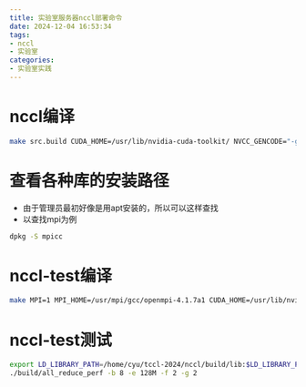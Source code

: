 ```yaml
---
title: 实验室服务器nccl部署命令
date: 2024-12-04 16:53:34
tags:
- nccl
- 实验室
categories:
- 实验室实践
---
```


# nccl编译
```bash
make src.build CUDA_HOME=/usr/lib/nvidia-cuda-toolkit/ NVCC_GENCODE="-gencode=arch=compute_80,code=sm_80"
```

# 查看各种库的安装路径
* 由于管理员最初好像是用apt安装的，所以可以这样查找
* 以查找mpi为例
```bash
dpkg -S mpicc
```

# nccl-test编译
```bash
make MPI=1 MPI_HOME=/usr/mpi/gcc/openmpi-4.1.7a1 CUDA_HOME=/usr/lib/nvidia-cuda-toolkit/ NCCL_HOME=/home/cyu/tccl-2024/nccl/build
```

# nccl-test测试
```bash
export LD_LIBRARY_PATH=/home/cyu/tccl-2024/nccl/build/lib:$LD_LIBRARY_PATH
./build/all_reduce_perf -b 8 -e 128M -f 2 -g 2
```